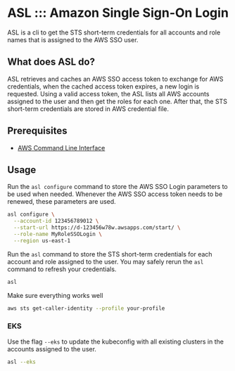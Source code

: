 # ASL ::: Amazon Single Sign-On Login

ASL is a cli to get the STS short-term credentials for all accounts and role names that is assigned to the AWS SSO user.

## What does ASL do?

ASL retrieves and caches an AWS SSO access token to exchange for AWS credentials, when the cached access token expires, a new login is requested. Using a valid access token, the ASL lists all AWS accounts assigned to the user and then get the roles for each one. After that, the STS short-term credentials are stored in AWS credential file.

## Prerequisites

* [AWS Command Line Interface](https://aws.amazon.com/cli/)

## Usage

Run the `asl configure` command to store the AWS SSO Login parameters to be used when needed. Whenever the AWS SSO access token needs to be renewed, these parameters are used.

```sh
asl configure \
  --account-id 123456789012 \
  --start-url https://d-123456w78w.awsapps.com/start/ \
  --role-name MyRoleSSOLogin \
  --region us-east-1
```

Run the `asl` command to store the STS short-term credentials for each account and role assigned to the user. You may safely rerun the `asl` command to refresh your credentials.

```sh
asl
```

Make sure everything works well

```sh
aws sts get-caller-identity --profile your-profile
```

### EKS

Use the flag `--eks` to update the kubeconfig with all existing clusters in the accounts assigned to the user.

```sh
asl --eks
```

